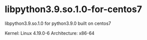 # libpython3.9.so.1.0-for-centos7
libpython3.9.so.1.0 for python3.9.0 built on centos7

Kernel: Linux 4.19.0-6
Architecture: x86-64
